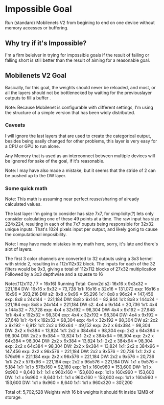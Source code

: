 
# Impossible Goal

Run (standard) Mobilenets V2 from begining to end on one device without memory accesses or buffering.


## Why try if it's Impossible?

I'm a firm beleiver in trying for impossible goals if the result of failing or falling short is still better than the result of aiming for a reasonable goal.


## Mobilenets V2 Goal

Basically, for this goal, the weights should never be reloaded, and most, or all the layers should not be bottlenecked by waiting for the previouslayer outputs to fill a buffer .

Note: Because Mobilenet is configurable with different settings, I'm using the structure of a simple version that has been widly distributed.


### Caveats

I will ignore the last layers that are used to create the categorical output, besides being easily changed for other problems, this layer is very easy for a CPU or GPU to run alone.

Any Memory that is used as an interconnect between multiple devices will be ignored for sake of the goal, if it's reasonable.

Note: I may have also made a mistake, but it seems that the stride of 2 can be pushed up to the DW layer.


### Some quick math

Note: This math is assuming near perfect reuse/sharing of already calculated values.

The last layer I'm going to consider has size 7x7, for simplicity(?) lets only consider calculating one of these 49 points at a time. 
The raw input has size 224x224, resulting in each of the 7x7 ouputs being responsible for 32x32 unique inputs.
That's 1024 pixels input per output, and likely gonig to cause the computational imposibility. 

Note: I may have made mistakes in my math here, sorry, it's late and there's alot of layers.

The first 3 color channels are converted to 32 outputs using a 3x3 kernel with stride 2, resulting in a 112x112x32 block.
The inputs for each of the 32 filters would be 9x3, giving a total of 112x112 blocks of 27x32 multiplication
Followed by a 3x3 depthwise and a squeze to 16

Note:(112x112 / 7 = 16x16)
Running Total: 
Conv2d s2: 16x16 x 9x3x32 = 221,184
DW: 16x16 x 9x32 = 73,728
1x1: 16x16 x 32x16 = 131,072
exp: 16x16 x 16x96 = 393,216‬
DW s2: 8x8 x 9x96 = 55,296
1x1: 8x8 x 96x24 = 147,456‬
exp: 8x8 x 24x144 = 221,184
DW: 8x8 x 9x144 = 82,944
1x1: 8x8 x 144x24 = 221,184
exp: 8x8 x 24x144 = 221,184
DW s2: 4x4 x 9x144 = 20,736
1x1: 4x4 x 144x32 = 73,728
exp: 4x4 x 32x192 = 98,304‬
DW: 4x4 x 9x192 = 27,648‬
1x1: 4x4 x 192x32 = 98,304
exp: 4x4 x 32x192 = 98,304‬
DW: 4x4 x 9x192 = 27,648‬
1x1: 4x4 x 192x32 = 98,304
exp: 4x4 x 32x192 = 98,304‬
DW s2: 2x2 x 9x192 = 6,912
1x1: 2x2 x 192x64 = 49,152‬
exp: 2x2 x 64x384 = 98,304‬
DW: 2x2 x 9x384 = 13,824
1x1: 2x2 x 384x64 = 98,304
exp: 2x2 x 64x384 = 98,304‬
DW: 2x2 x 9x384 = 13,824
1x1: 2x2 x 384x64 = 98,304
exp: 2x2 x 64x384 = 98,304‬
DW: 2x2 x 9x384 = 13,824
1x1: 2x2 x 384x64 = 98,304
exp: 2x2 x 64x384 = 98,304‬
DW: 2x2 x 9x384 = 13,824
1x1: 2x2 x 384x96 = 147,456
exp: 2x2 x 96x576 = 221,184‬
DW: 2x2 x 9x576 = 20,736
1x1: 2x2 x 576x96 = 221,184‬
exp: 2x2 x 96x576 = 221,184‬
DW: 2x2 x 9x576 = 20,736
1x1: 2x2 x 576x96 = 221,184‬
exp: 2x2 x 96x576 = 221,184‬
DW: 1x1 x 9x576 = 5,184‬
1x1: 1x1 x 576x160 = 92,160
exp: 1x1 x 160x960 = ‬153,600‬
DW: 1x1 x 9x960 = 8,640‬
1x1: 1x1 x 960x160 = 153,600‬
exp: 1x1 x 160x960 = ‬153,600‬
DW: 1x1 x 9x960 = 8,640‬
1x1: 1x1 x 960x160 = 153,600‬
exp: 1x1 x 160x960 = ‬153,600‬
DW: 1x1 x 9x960 = 8,640‬
1x1: 1x1 x 960x320 = 307,200‬


Total of: 5,702,528 Weights
with 16 bit weights it should fit inside 12MB of storage.





